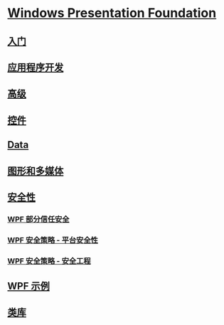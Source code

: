 # [Windows Presentation Foundation](index.md)
## [入门](getting-started/)
## [应用程序开发](app-development/)
## [高级](advanced/)
## [控件](controls/)
## [Data](data/)
## [图形和多媒体](graphics-multimedia/)
## [安全性](security-wpf.md)
### [WPF 部分信任安全](wpf-partial-trust-security.md)
### [WPF 安全策略 - 平台安全性](wpf-security-strategy-platform-security.md)
### [WPF 安全策略 - 安全工程](wpf-security-strategy-security-engineering.md)
## [WPF 示例](wpf-samples.md)
## [类库](class-library-wpf.md)
